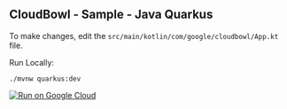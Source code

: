 CloudBowl - Sample - Java Quarkus
---------------------------------

To make changes, edit the `src/main/kotlin/com/google/cloudbowl/App.kt` file.

Run Locally:
```
./mvnw quarkus:dev
```

[![Run on Google Cloud](https://deploy.cloud.run/button.svg)](https://deploy.cloud.run)
